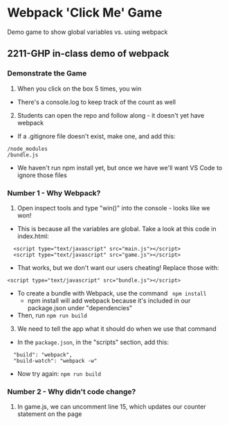 # Webpack 'Click Me' Game
Demo game to show global variables vs. using webpack
## 2211-GHP in-class demo of webpack

### Demonstrate the Game
1. When you click on the box 5 times, you win
- There's a console.log to keep track of the count as well
2. Students can open the repo and follow along - it doesn't yet have webpack
- If a .gitignore file doesn't exist, make one, and add this:
```
/node_modules
/bundle.js
```
- We haven't run npm install yet, but once we have we'll want VS Code to ignore those files

### Number 1 - Why Webpack?
1. Open inspect tools and type "win()" into the console - looks like we won!
- This is because all the variables are global. Take a look at this code in index.html:
```
  <script type="text/javascript" src="main.js"></script>
  <script type="text/javascript" src="game.js"></script>
```
- That works, but we don't want our users cheating! Replace those with:
```
<script type="text/javascript" src="bundle.js"></script>
```
- To create a bundle with Webpack, use the command ``` npm install```
  - npm install will add webpack because it's included in our package.json under "dependencies" 
- Then, run ```npm run build```

3. We need to tell the app what it should do when we use that command
- In the ```package.json```, in the "scripts" section, add this:
```
  "build": "webpack", 
  "build-watch": "webpack -w"
```
- Now try again: ```npm run build```

### Number 2 - Why didn't code change?
1. In game.js, we can uncomment line 15, which updates our counter statement on the page 

